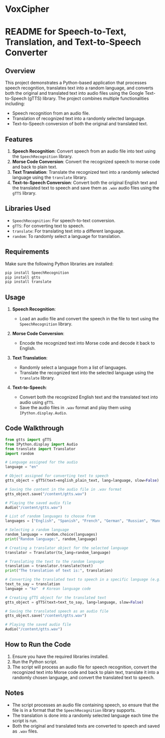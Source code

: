 # VoxCipher
# README for Speech-to-Text, Translation, and Text-to-Speech Converter

## Overview
This project demonstrates a Python-based application that processes speech recognition, translates text into a random language, and converts both the original and translated text into audio files using the Google Text-to-Speech (gTTS) library. The project combines multiple functionalities including:
- Speech recognition from an audio file.
- Translation of recognized text into a randomly selected language.
- Text-to-Speech conversion of both the original and translated text.

## Features
1. **Speech Recognition**: Convert speech from an audio file into text using the `SpeechRecognition` library.
2. **Morse Code Conversion**: Convert the recognized speech to morse code and back to plain text.
3. **Text Translation**: Translate the recognized text into a randomly selected language using the `translate` library.
4. **Text-to-Speech Conversion**: Convert both the original English text and the translated text to speech and save them as `.wav` audio files using the `gTTS` library.

## Libraries Used
- `SpeechRecognition`: For speech-to-text conversion.
- `gTTS`: For converting text to speech.
- `translate`: For translating text into a different language.
- `random`: To randomly select a language for translation.

## Requirements
Make sure the following Python libraries are installed:
```bash
pip install SpeechRecognition
pip install gtts
pip install translate
```

## Usage
1. **Speech Recognition**:
   - Load an audio file and convert the speech in the file to text using the `SpeechRecognition` library.

2. **Morse Code Conversion**:
   - Encode the recognized text into Morse code and decode it back to English.

3. **Text Translation**:
   - Randomly select a language from a list of languages.
   - Translate the recognized text into the selected language using the `translate` library.

4. **Text-to-Speech**:
   - Convert both the recognized English text and the translated text into audio using `gTTS`.
   - Save the audio files in `.wav` format and play them using `IPython.display.Audio`.

## Code Walkthrough
```python
from gtts import gTTS
from IPython.display import Audio
from translate import Translator
import random

# Language assigned for the audio
language = "en"

# Object assigned for converting text to speech
gtts_object = gTTS(text=english_plain_text, lang=language, slow=False)

# Saving the content in the audio file in .wav format
gtts_object.save("/content/gtts.wav")

# Playing the saved audio file
Audio("/content/gtts.wav")

# List of random languages to choose from
languages = ["English", "Spanish", "French", "German", "Russian", "Mandarin", "Arabic", "Portuguese", "Italian"]

# Selecting a random language
random_language = random.choice(languages)
print("Random language:", random_language)

# Creating a translator object for the selected language
translator = Translator(to_lang=random_language)

# Translating the text to the random language
translation = translator.translate(text)
print("The translation of text is:", translation)

# Converting the translated text to speech in a specific language (e.g., Korean)
text_to_say = translation
language = "ko"  # Korean language code

# Creating gTTS object for the translated text
gtts_object = gTTS(text=text_to_say, lang=language, slow=False)

# Saving the translated speech as an audio file
gtts_object.save("/content/gtts.wav")

# Playing the saved audio file
Audio("/content/gtts.wav")
```

## How to Run the Code
1. Ensure you have the required libraries installed.
2. Run the Python script.
3. The script will process an audio file for speech recognition, convert the recognized text into Morse code and back to plain text, translate it into a randomly chosen language, and convert the translated text to speech.

## Notes
- The script processes an audio file containing speech, so ensure that the file is in a format that the `SpeechRecognition` library supports.
- The translation is done into a randomly selected language each time the script is run.
- Both the original and translated texts are converted to speech and saved as `.wav` files.

